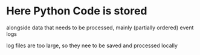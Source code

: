 # Here Python Code is stored

alongside data that needs to be processed, mainly (partially ordered) event logs

log files are too large, so they nee to be saved and processed locally
